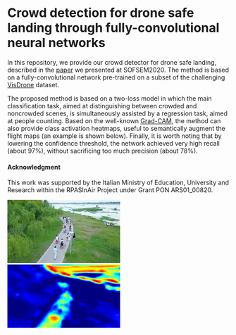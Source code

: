 # Crowd detection for drone safe landing through fully-convolutional neural networks

In this repository, we provide our crowd detector for drone safe landing, described in the [paper](https://link.springer.com/chapter/10.1007/978-3-030-38919-2_25) we presented at SOFSEM2020. The method is based on a fully-convolutional network pre-trained on a subset of the challenging [VisDrone](https://github.com/VisDrone) dataset.

The proposed method is based on a two-loss model in which the main classification task, aimed at distinguishing between crowded and noncrowded scenes, is simultaneously assisted by a regression task, aimed at people counting. Based on the well-known [Grad-CAM](https://arxiv.org/abs/1610.02391), the method can also provide class activation heatmaps, useful to semantically augment the flight maps (an example is shown below). Finally, it is worth noting that by lowering the confidence threshold, the network achieved very high recall (about 97%), without sacrificing too much precision (about 78%).

#### Acknowledgment

This work was supported by the Italian Ministry of Education, University and Research within the RPASInAir Project under Grant PON ARS01_00820.

<img src="images/image.jpg" width="256" height="auto"/> <img src="heatmaps/heatmap.jpg" width="256" height="auto"/>
